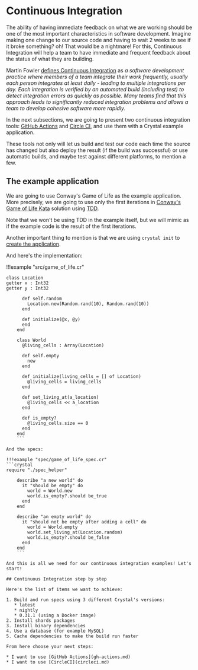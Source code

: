 # Continuous Integration

The ability of having immediate feedback on what we are working should be one of the most important characteristics in software development. Imagine making one change to our source code and having to wait 2 weeks to see if it broke something? oh! That would be a nightmare! For this, Continuous Integration will help a team to have immediate and frequent feedback about the status of what they are building.

Martin Fowler [defines Continuous Integration](https://www.martinfowler.com/articles/continuousIntegration.html) as
_a software development practice where members of a team integrate their work frequently, usually each person integrates at least daily - leading to multiple integrations per day. Each integration is verified by an automated build (including test) to detect integration errors as quickly as possible. Many teams find that this approach leads to significantly reduced integration problems and allows a team to develop cohesive software more rapidly._

In the next subsections, we are going to present two continuous integration tools: [GitHub Actions](https://docs.github.com/actions) and [Circle CI](https://circleci.com/), and use them with a Crystal example application.

These tools not only will let us build and test our code each time the source has changed but also deploy the result (if the build was successful) or use automatic builds, and maybe test against different platforms, to mention a few.

## The example application

We are going to use Conway's Game of Life as the example application. More precisely, we are going to use only the first iterations in [Conway's Game of Life Kata](http://codingdojo.org/kata/GameOfLife/) solution using [TDD](https://martinfowler.com/bliki/TestDrivenDevelopment.html).

Note that we won't be using TDD in the example itself, but we will mimic as if the example code is the result of the first iterations.

Another important thing to mention is that we are using `crystal init` to [create the application](../../using_the_compiler/README.md#creating-a-crystal-project).

And here's the implementation:

!!!example "src/game_of_life.cr"
```crystal
class Location
getter x : Int32
getter y : Int32

      def self.random
        Location.new(Random.rand(10), Random.rand(10))
      end

      def initialize(@x, @y)
      end
    end

    class World
      @living_cells : Array(Location)

      def self.empty
        new
      end

      def initialize(living_cells = [] of Location)
        @living_cells = living_cells
      end

      def set_living_at(a_location)
        @living_cells << a_location
      end

      def is_empty?
        @living_cells.size == 0
      end
    end
    ```

And the specs:

!!!example "spec/game_of_life_spec.cr"
```crystal
require "./spec_helper"

    describe "a new world" do
      it "should be empty" do
        world = World.new
        world.is_empty?.should be_true
      end
    end

    describe "an empty world" do
      it "should not be empty after adding a cell" do
        world = World.empty
        world.set_living_at(Location.random)
        world.is_empty?.should be_false
      end
    end
    ```

And this is all we need for our continuous integration examples! Let's start!

## Continuous Integration step by step

Here's the list of items we want to achieve:

1. Build and run specs using 3 different Crystal's versions:
   * latest
   * nightly
   * 0.31.1 (using a Docker image)
2. Install shards packages
3. Install binary dependencies
4. Use a database (for example MySQL)
5. Cache dependencies to make the build run faster

From here choose your next steps:

* I want to use [GitHub Actions](gh-actions.md)
* I want to use [CircleCI](circleci.md)
